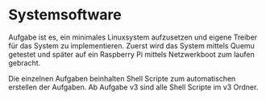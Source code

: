 # Systemsoftware

Aufgabe ist es, ein minimales Linuxsystem aufzusetzen und eigene Treiber für das System zu implementieren.
Zuerst wird das System mittels Quemu getestet und später auf ein Raspberry Pi mittels Netzwerkboot zum laufen gebracht.

Die einzelnen Aufgaben beinhalten Shell Scripte zum automatischen erstellen der Aufgaben.
Ab Aufgabe v3 sind alle Shell Scripte im v3 Ordner.